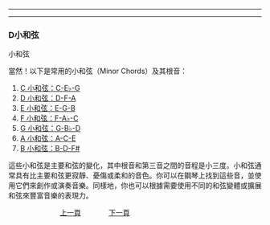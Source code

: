 ﻿---

---
<h3>D小和弦</h3>
小和弦

當然！以下是常用的小和弦（Minor Chords）及其根音：

1. [C 小和弦：C-E♭-G](C-MinorCord)
2. [D 小和弦：D-F-A](D-MinorCord)
3. [E 小和弦：E-G-B]()
4. [F 小和弦：F-A♭-C]()
5. [G 小和弦：G-B♭-D]()
6. [A 小和弦：A-C-E]()
7. [B 小和弦：B-D-F#]()

這些小和弦是主要和弦的變化，其中根音和第三音之間的音程是小三度。小和弦通常具有比主要和弦更寂靜、憂傷或柔和的音色。你可以在鋼琴上找到這些音，並使用它們來創作或演奏音樂。同樣地，你也可以根據需要使用不同的和弦變體或擴展和弦來豐富音樂的表現力。

&nbsp;&nbsp;&nbsp;&nbsp;&nbsp;&nbsp;&nbsp;&nbsp;&nbsp;&nbsp;&nbsp;&nbsp;
&nbsp;&nbsp;&nbsp;&nbsp;&nbsp;&nbsp;&nbsp;&nbsp;&nbsp;&nbsp;&nbsp;&nbsp;
[上一頁](D-MainCord)
&nbsp;&nbsp;&nbsp;&nbsp;&nbsp;&nbsp;&nbsp;&nbsp;&nbsp;&nbsp;&nbsp;&nbsp;
[下一頁](C-MinorCord)






